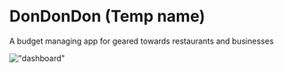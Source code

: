 # DonDonDon (Temp name)

A budget managing app for geared towards restaurants and businesses

!["dashboard"](https://github.com/08jhs05/DonDonDon/blob/feature/sidebar/docs/dashboard-wireframe.png)